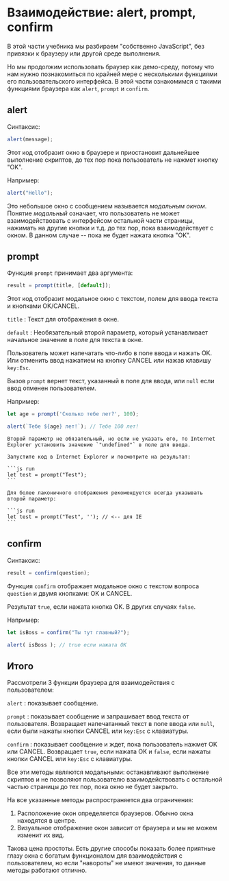 # Взаимодействие: alert, prompt, confirm

В этой части учебника мы разбираем "собственно JavaScript", без привязки к браузеру или другой среде выполнения.

Но мы продолжим использовать браузер как демо-среду, потому что нам нужно познакомиться по крайней мере с несколькими функциями его пользовательского интерфейса. В этой части ознакомимся с такими функциями браузера как `alert`, `prompt` и `confirm`.


## alert

Синтаксис:

```js
alert(message);
```

Этот код отобразит окно в браузере и приостановит дальнейшее выполнение скриптов, до тех пор пока пользователь не нажмет кнопку "OK".

Например:

```js run
alert("Hello");
```

Это небольшое окно с сообщением называется *модальным окном*. Понятие *модальный* означает, что пользователь не может взаимодействовать с интерфейсом остальной части страницы, нажимать на другие кнопки и т.д. до тех пор, пока взаимодействует с окном. В данном случае -- пока не будет нажата кнопка "OK".

## prompt

Функция `prompt` принимает два аргумента:

```js no-beautify
result = prompt(title, [default]);
```

Этот код отобразит модальное окно с текстом, полем для ввода текста и кнопками OK/CANCEL.

`title`
: Текст для отображения в окне.

`default`
: Необязательный второй параметр, который устанавливает начальное значение в поле для текста в окне.

Пользователь может напечатать что-либо в поле ввода и нажать OK. Или отменить ввод нажатием на кнопку CANCEL или нажав клавишу `key:Esc`.

Вызов `prompt` вернет текст, указанный в поле для ввода, или `null` если ввод отменен пользователем.

Например:

```js run
let age = prompt('Сколько тебе лет?', 100);

alert(`Тебе ${age} лет!`); // Тебе 100 лет!
```

````warn header="Для IE: всегда устанавливайте значение по умолчанию"
Второй параметр не обязательный, но если не указать его, то Internet Explorer установить значение `"undefined"` в поле для ввода.

Запустите код в Internet Explorer и посмотрите на результат:

```js run
let test = prompt("Test");
```

Для более лаконичного отображения рекомендуется всегда указывать второй параметр:

```js run
let test = prompt("Test", ''); // <-- для IE
```
````

## confirm

Синтаксис:

```js
result = confirm(question);
```

Функция `confirm` отображает модальное окно с текстом вопроса `question` и двумя кнопками: OK и CANCEL.

Результат `true`, если нажата кнопка OK. В других случаях `false`.

Например:

```js run
let isBoss = confirm("Ты тут главный?");

alert( isBoss ); // true если нажата OK
```

## Итого

Рассмотрели 3 функции браузера для взаимодействия с пользователем:

`alert`
: показывает сообщение.

`prompt`
: показывает сообщение и запрашивает ввод текста от пользователя. Возвращает напечатанный текст в поле ввода или `null`, если были нажаты кнопки CANCEL или `key:Esc` с клавиатуры.

`confirm`
: показывает сообщение и ждет, пока пользователь нажмет OK или CANCEL. Возвращает `true`, если нажата OK и `false`, если нажаты кнопки CANCEL или `key:Esc` с клавиатуры.

Все эти методы являются модальными: останавливают выполнение скриптов и не позволяют пользователю взаимодействовать с остальной частью страницы до тех пор, пока окно не будет закрыто.

На все указанные методы распространяется два ограничения:

1. Расположение окон определяется браузеров. Обычно окна находятся в центре.
2. Визуальное отображение окон зависит от браузера и мы не можем изменит их вид.

Такова цена простоты. Есть другие способы показать более приятные глазу окна с богатым функционалом для взаимодействия с пользователем, но если "навороты" не имеют значения, то данные методы работают отлично.
